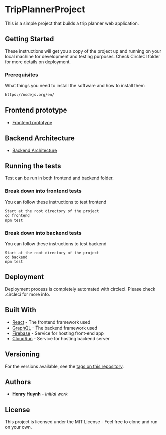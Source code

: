 # TripPlannerProject

This is a simple project that builds a trip planner web application.

## Getting Started

These instructions will get you a copy of the project up and running on your local machine for development and testing purposes. Check CircleCI folder for more details on deployment.

### Prerequisites

What things you need to install the software and how to install them

```
https://nodejs.org/en/
```
## Frontend prototype
* [Frontend prototype](https://www.figma.com/file/KTELboONOIYDHiwHSA4mOc/Trip-Planner-Prototype?node-id=0%3A1)
## Backend Architecture
* [Backend Architecture](https://drive.google.com/file/d/1MF4VbXmqvhLBsdPLjF6fkeJCv70jxF8M/view?usp=sharing)
## Running the tests

Test can be run in both frontend and backend folder.



### Break down into frontend tests

You can follow these instructions to test frontend

```
Start at the root directory of the project
cd frontend
npm test
```

### Break down into backend tests

You can follow these instructions to test backend

```
Start at the root directory of the project
cd backend
npm test
```

## Deployment

Deployment process is completely automated with circleci. Please check .circleci for more info.

## Built With

* [React](https://reactjs.org/) - The frontend framework used
* [GraphQL](https://www.apollographql.com/) - The backend framework used
* [Firebase](https://firebase.google.com/docs) - Service for hosting front-end app
* [CloudRun](https://cloud.google.com/run) - Service for hosting backend server

## Versioning
For the versions available, see the [tags on this repository](https://github.com/henry-huynh-3508/TripPlannerProject/tags). 

## Authors

* **Henry Huynh** - *Initial work* 

## License

This project is licensed under the MIT License - Feel free to clone and run on your own.

